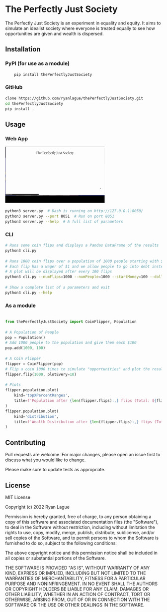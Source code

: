 # The Perfectly Just Society

The Perfectly Just Society is an experiment in equality and equity. It aims to simulate an idealist society where everyone is treated equally to see how opportunities are given and wealth is dispersed.

## Installation

### PyPI (for use as a module)
```bash
    pip install thePerfectlyJustSociety
```
### GitHub
```bash
clone https://github.com/ryanlague/thePerfectlyJustSociety.git
cd thePerfectlyJustSociety
pip install .
```

## Usage

### Web App
![](https://github.com/ryanlague/thePerfectlyJustSociety/blob/main/thePerfectlyJustSociety/examples/tpjs_webapp_example.gif)
```bash
python3 server.py  # Dash is running on http://127.0.0.1:8050/
python3 server.py --port 8051  # Run on port 8051
python3 server.py --help  # A full list of parameters

```

### CLI
```bash
# Runs some coin flips and displays a Pandas DataFrame of the results
python3 cli.py

# Runs 1000 coin flips over a population of 1000 people starting with $100 each. 
# Each flip has a wager of $1 and we allow people to go into debt instead of stopping if they reach $0.
# A plot will be displayed after every 100 flips
python3 cli.py --numFlips=1000 --numPeople=1000 --startMoney=100 --dollarsPerFlip=1 --allowDebt --plot --plotEvery=100

# Show a complete list of a parameters and exit
python3 cli.py --help
```

### As a module

```python

from thePerfectlyJustSociety import CoinFlipper, Population

# A Population of People
pop = Population()
# Add 1000 people to the population and give them each $100
pop.add(1000, 100)

# A Coin Flipper
flipper = CoinFlipper(pop)
# Flip a coin 1000 times to simulate "opportunities" and plot the results after every 10th flip
flipper.flip(1000, plotEvery=10)

# Plots
flipper.population.plot(
    kind='topXPercentRanges',
    title=f'Population after {len(flipper.flips):,} flips (Total: ${flipper.population.totalMoney:,})'
)
flipper.population.plot(
    kind='distribution',
    title=f'Wealth Distribution after {len(flipper.flips):,} flips (Total: ${flipper.population.totalMoney:,})'
)

```


## Contributing
Pull requests are welcome. For major changes, please open an issue first to discuss what you would like to change.

Please make sure to update tests as appropriate.

## License
MIT License

Copyright (c) 2022 Ryan Lague

Permission is hereby granted, free of charge, to any person obtaining a copy
of this software and associated documentation files (the "Software"), to deal
in the Software without restriction, including without limitation the rights
to use, copy, modify, merge, publish, distribute, sublicense, and/or sell
copies of the Software, and to permit persons to whom the Software is
furnished to do so, subject to the following conditions:

The above copyright notice and this permission notice shall be included in all
copies or substantial portions of the Software.

THE SOFTWARE IS PROVIDED "AS IS", WITHOUT WARRANTY OF ANY KIND, EXPRESS OR
IMPLIED, INCLUDING BUT NOT LIMITED TO THE WARRANTIES OF MERCHANTABILITY,
FITNESS FOR A PARTICULAR PURPOSE AND NONINFRINGEMENT. IN NO EVENT SHALL THE
AUTHORS OR COPYRIGHT HOLDERS BE LIABLE FOR ANY CLAIM, DAMAGES OR OTHER
LIABILITY, WHETHER IN AN ACTION OF CONTRACT, TORT OR OTHERWISE, ARISING FROM,
OUT OF OR IN CONNECTION WITH THE SOFTWARE OR THE USE OR OTHER DEALINGS IN THE
SOFTWARE.